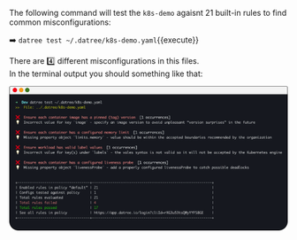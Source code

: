 
The following command will test the `k8s-demo` agaisnt 21 built-in rules to find common misconfigurations:

➡️ `datree test ~/.datree/k8s-demo.yaml`{{execute}}

There are 4️⃣  different misconfigurations in this files.  
In the terminal output you should something like that:

![demo output](./assets/demo-output.png)
